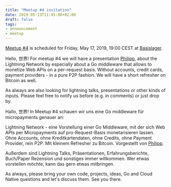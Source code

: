 ```yaml
---
title: "Meetup #4 invitation"
date: 2019-05-13T11:45:00+02:00
draft: false
tags:
- announcement
- meetup
---
```


[Meetup #4](https://www.meetup.com/Leipzig-Golang-and-Cloud/events/261418733/)
is scheduled for Friday, May 17, 2019, 19:00 CEST at
[Basislager](https://www.basislager.co/).

Hello, 世界! For meetup #4 we will have a presentation
[Philipp](https://github.com/philippgille), about the Lightning Network by
especially about a Go middleware that allows to monetize Web APIs on a
per-request basis. Without accounts, credit cards, payment providers - in a
pure P2P fashion. We will have a short refresher on Bitcoin as well.

As always are also looking for lightning talks, presentations or other kinds of
inputs. Please feel free to notify us before (e.g. in comments) or just drop
by.

Hallo, 世界! In Meetup #4 schauen wir uns eine Go middleware für micropayments
genauer an:

Lightning Network - eine Vorstellung einer Go Middleware, mit der sich Web APIs
per Micropayments auf pro-Request-Basis monetarisieren lassen. Ohne Accounts,
ohne Kreditkartendaten, ohne Credits, ohne Payment Provider, rein P2P. Mit
kleinem Refresher zu Bitcoin. Vorgestellt von
[Philipp](https://github.com/philippgille).

Außerdem sind Lightning Talks, Präsentationen, Erfahrungsberichte, Buch/Paper
Rezension und sonstiges immer willkommen. Wer etwas vorstellen möchte, kann das
gern etwas mitbringen.

As always, please bring your own code, projects, ideas, Go and Cloud Native
questions and let's discuss them. See you there.


